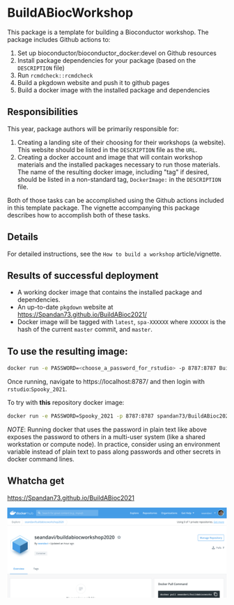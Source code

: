 # BuildABiocWorkshop

This package is a template for building a Bioconductor workshop. The package
includes Github actions to:

1. Set up bioconductor/bioconductor_docker:devel on Github resources
2. Install package dependencies for your package (based on the `DESCRIPTION` file)
3. Run `rcmdcheck::rcmdcheck`
4. Build a pkgdown website and push it to github pages
5. Build a docker image with the installed package and dependencies

## Responsibilities

This year, package authors will be primarily responsible for:

1. Creating a landing site of their choosing for their workshops (a website). This website should be listed in the `DESCRIPTION` file as the `URL`.
2. Creating a docker account and image that will contain workshop materials and the installed packages necessary to run those materials. The name of the resulting docker image, including "tag" if desired, should be listed in a non-standard tag, `DockerImage:` in the `DESCRIPTION` file. 

Both of those tasks can be accomplished using the Github actions included in this template package. The vignette accompanying this package describes how to accomplish both of these tasks.

## Details

For detailed instructions, see the `How to build a workshop` article/vignette.

## Results of successful deployment

- A working docker image that contains the installed package and dependencies.
- An up-to-date `pkgdown` website at https://Spandan73.github.io/BuildABioc2021/
- Docker image will be tagged with `latest`, `spa-XXXXXX` where `XXXXXX` is the hash of the current `master` commit, and `master`. 

## To use the resulting image:

```sh
docker run -e PASSWORD=<choose_a_password_for_rstudio> -p 8787:8787 BuildABioc2021
```
Once running, navigate to https://localhost:8787/ and then login with `rstudio`:`Spooky_2021`. 

To try with **this** repository docker image:

```sh
docker run -e PASSWORD=Spooky_2021 -p 8787:8787 spandan73/BuildABioc2021
```

*NOTE*: Running docker that uses the password in plain text like above exposes the password to others 
in a multi-user system (like a shared workstation or compute node). In practice, consider using an environment 
variable instead of plain text to pass along passwords and other secrets in docker command lines. 


## Whatcha get

https://Spandan73.github.io/BuildABioc2021

![dockerhub](https://github.com/spandan73/BuildABioc2021/raw/master/inst/images/dockerhub_result.png)
